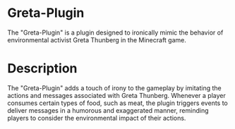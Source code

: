 # Greta-Plugin
The "Greta-Plugin" is a plugin designed to ironically mimic the behavior of environmental activist Greta Thunberg in the Minecraft game.

# Description
The "Greta-Plugin" adds a touch of irony to the gameplay by imitating the actions and messages associated with Greta Thunberg. Whenever a player consumes certain types of food, such as meat, the plugin triggers events to deliver messages in a humorous and exaggerated manner, reminding players to consider the environmental impact of their actions.